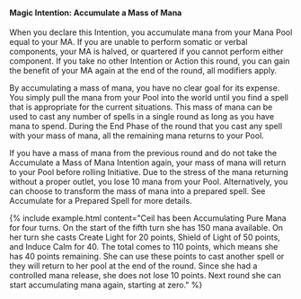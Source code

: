 #### Magic Intention: Accumulate a Mass of Mana

When you declare this Intention, you accumulate mana from your Mana Pool equal to your MA. If you are unable to perform somatic or verbal components, your MA is halved, or quartered if you cannot perform either component. If you take no other Intention or Action this round, you can gain the benefit of your MA again at the end of the round, all modifiers apply.

By accumulating a mass of mana, you have no clear goal for its expense. You simply pull the mana from your Pool into the world until you find a spell that is appropriate for the current situations. This mass of mana can be used to cast any number of spells in a single round as long as you have mana to spend. During the End Phase of the round that you cast any spell with your mass of mana, all the remaining mana returns to your Pool.

If you have a mass of mana from the previous round and do not take the Accumulate a Mass of Mana Intention again, your mass of mana will return to your Pool before rolling Initiative. Due to the stress of the mana returning without a proper outlet, you lose 10 mana from your Pool. Alternatively, you can choose to transform the mass of mana into a prepared spell. See Accumulate for a Prepared Spell for more details.


{% include example.html content="Ceil has been Accumulating Pure Mana for four turns. On the start of the fifth turn she has 150 mana available. On her turn she casts Create Light for 20 points, Shield of Light of 50 points, and Induce Calm for 40. The total comes to 110 points, which means she has 40 points remaining. She can use these points to cast another spell or they will return to her pool at the end of the round. Since she had a controlled mana release, she does not lose 10 points. Next round she can start accumulating mana again, starting at zero." %}